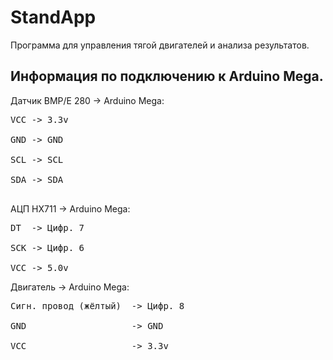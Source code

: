 # StandApp
Программа для управления тягой двигателей и анализа результатов.

## Информация по подключению к Arduino Mega.
Датчик BMP/E 280 -> Arduino Mega: <br/>
<pre>
VCC -> 3.3v <br/>
GND -> GND <br/>
SCL -> SCL <br/>
SDA -> SDA <br/>
</pre>

АЦП HX711 -> Arduino Mega: <br/>
<pre>
DT  -> Цифр. 7 <br/>
SCK -> Цифр. 6 <br/>
VCC -> 5.0v
</pre>

Двигатель -> Arduino Mega: <br/>
<pre>
Сигн. провод (жёлтый)  -> Цифр. 8 <br/>
GND                    -> GND <br/>
VCC                    -> 3.3v
</pre>
